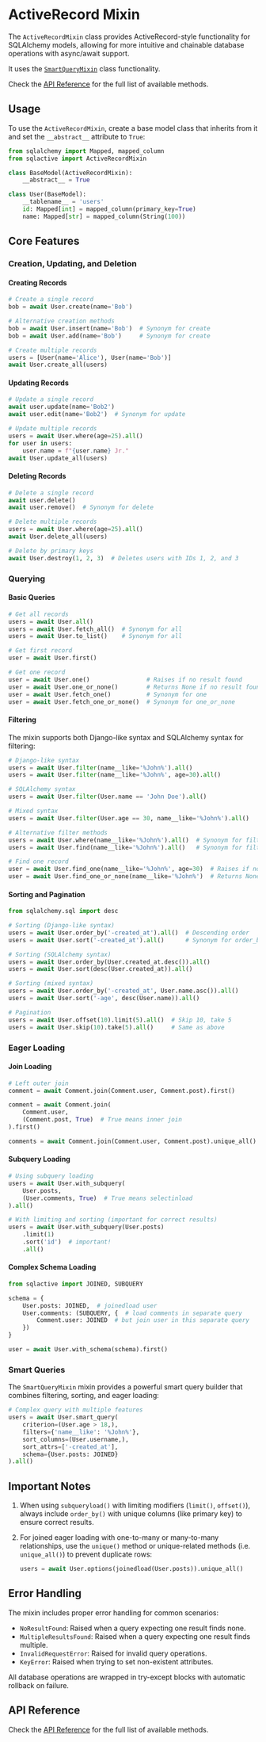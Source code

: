 # ActiveRecord Mixin

The `ActiveRecordMixin` class provides ActiveRecord-style functionality
for SQLAlchemy models, allowing for more intuitive and chainable database
operations with async/await support.

It uses the [`SmartQueryMixin`](../smart_query_mixin.md) class functionality.

Check the [API Reference](api_reference.md) for the full list of
available methods.

## Usage

To use the `ActiveRecordMixin`, create a base model class that inherits from it
and set the `__abstract__` attribute to `True`:

```python
from sqlalchemy import Mapped, mapped_column
from sqlactive import ActiveRecordMixin

class BaseModel(ActiveRecordMixin):
    __abstract__ = True

class User(BaseModel):
    __tablename__ = 'users'
    id: Mapped[int] = mapped_column(primary_key=True)
    name: Mapped[str] = mapped_column(String(100))
```

## Core Features

### Creation, Updating, and Deletion

#### Creating Records

```python
# Create a single record
bob = await User.create(name='Bob')

# Alternative creation methods
bob = await User.insert(name='Bob')  # Synonym for create
bob = await User.add(name='Bob')     # Synonym for create

# Create multiple records
users = [User(name='Alice'), User(name='Bob')]
await User.create_all(users)
```

#### Updating Records

```python
# Update a single record
await user.update(name='Bob2')
await user.edit(name='Bob2')  # Synonym for update

# Update multiple records
users = await User.where(age=25).all()
for user in users:
    user.name = f"{user.name} Jr."
await User.update_all(users)
```

#### Deleting Records

```python
# Delete a single record
await user.delete()
await user.remove()  # Synonym for delete

# Delete multiple records
users = await User.where(age=25).all()
await User.delete_all(users)

# Delete by primary keys
await User.destroy(1, 2, 3)  # Deletes users with IDs 1, 2, and 3
```

### Querying

#### Basic Queries

```python
# Get all records
users = await User.all()
users = await User.fetch_all()  # Synonym for all
users = await User.to_list()    # Synonym for all

# Get first record
user = await User.first()

# Get one record
user = await User.one()                # Raises if no result found
user = await User.one_or_none()        # Returns None if no result found
user = await User.fetch_one()          # Synonym for one
user = await User.fetch_one_or_none()  # Synonym for one_or_none
```

#### Filtering

The mixin supports both Django-like syntax and SQLAlchemy syntax for filtering:

```python
# Django-like syntax
users = await User.filter(name__like='%John%').all()
users = await User.filter(name__like='%John%', age=30).all()

# SQLAlchemy syntax
users = await User.filter(User.name == 'John Doe').all()

# Mixed syntax
users = await User.filter(User.age == 30, name__like='%John%').all()

# Alternative filter methods
users = await User.where(name__like='%John%').all()  # Synonym for filter
users = await User.find(name__like='%John%').all()   # Synonym for filter

# Find one record
user = await User.find_one(name__like='%John%', age=30)  # Raises if not found
user = await User.find_one_or_none(name__like='%John%')  # Returns None if not found
```

#### Sorting and Pagination

```python
from sqlalchemy.sql import desc

# Sorting (Django-like syntax)
users = await User.order_by('-created_at').all()  # Descending order
users = await User.sort('-created_at').all()      # Synonym for order_by

# Sorting (SQLAlchemy syntax)
users = await User.order_by(User.created_at.desc()).all()
users = await User.sort(desc(User.created_at)).all()

# Sorting (mixed syntax)
users = await User.order_by('-created_at', User.name.asc()).all()
users = await User.sort('-age', desc(User.name)).all()

# Pagination
users = await User.offset(10).limit(5).all()  # Skip 10, take 5
users = await User.skip(10).take(5).all()     # Same as above
```

### Eager Loading

#### Join Loading

```python
# Left outer join
comment = await Comment.join(Comment.user, Comment.post).first()

comment = await Comment.join(
    Comment.user,
    (Comment.post, True)  # True means inner join
).first()

comments = await Comment.join(Comment.user, Comment.post).unique_all()
```

#### Subquery Loading

```python
# Using subquery loading
users = await User.with_subquery(
    User.posts,
    (User.comments, True)  # True means selectinload
).all()

# With limiting and sorting (important for correct results)
users = await User.with_subquery(User.posts)
    .limit(1)
    .sort('id')  # important!
    .all()
```

#### Complex Schema Loading

```python
from sqlactive import JOINED, SUBQUERY

schema = {
    User.posts: JOINED,  # joinedload user
    User.comments: (SUBQUERY, {  # load comments in separate query
        Comment.user: JOINED  # but join user in this separate query
    })
}

user = await User.with_schema(schema).first()
```

### Smart Queries

The `SmartQueryMixin` mixin provides a powerful smart query builder that combines
filtering, sorting, and eager loading:

```python
# Complex query with multiple features
users = await User.smart_query(
    criterion=(User.age > 18,),
    filters={'name__like': '%John%'},
    sort_columns=(User.username,),
    sort_attrs=['-created_at'],
    schema={User.posts: JOINED}
).all()
```

## Important Notes

1. When using `subqueryload()` with limiting modifiers (`limit()`, `offset()`),
   always include `order_by()` with unique columns (like primary key) to ensure
   correct results.

2. For joined eager loading with one-to-many or many-to-many relationships,
   use the `unique()` method or unique-related methods (i.e. `unique_all()`) to
   prevent duplicate rows:
   ```python
   users = await User.options(joinedload(User.posts)).unique_all()
   ```

## Error Handling

The mixin includes proper error handling for common scenarios:

- `NoResultFound`: Raised when a query expecting one result finds none.
- `MultipleResultsFound`: Raised when a query expecting one result finds multiple.
- `InvalidRequestError`: Raised for invalid query operations.
- `KeyError`: Raised when trying to set non-existent attributes.

All database operations are wrapped in try-except blocks with automatic rollback
on failure.

## API Reference

Check the [API Reference](api_reference.md) for the full list of
available methods.
